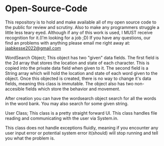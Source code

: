 # Open-Source-Code
This repository is to hold and make available all of my open source code to the public for review and scrutiny. 
Also to make any programmers struggle a little less teary eyed.
Although if any of this work is used, I MUST receive recognition for it.(I'm looking for a job ;D)
If you have any questions, our find an problems with anything please email me right away at: jaabkesse2022@gmail.com


WordSearch Object;
This object has two "given" data fields. The first field is the 2d array that stores the location and state of each 
character. This is copied into the private data field when given to it. The second field is a String array which will
hold the location and state of each word given to the object. Once this objected is created, there is no way to change
it's data fields, meaning this class is immutable.
The object also has two non-accesible fields which store the behavior and movement.

After creation you can have the wordsearch object search for all the words in the word bank.
You may also search for some given string. 

User Class;
This class is a pretty straight forward UI. This class handles file reading and communicating with the user via
System.in.

This class does not handle exceptions fluidly, meaning if you encounter any user input error or potential system error
it(should) will stop running and tell you what the problem is. 
